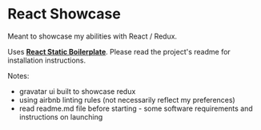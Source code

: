 

# React Showcase

Meant to showcase my abilities with React / Redux.

Uses [**React Static Boilerplate**](https://github.com/kriasoft/react-static-boilerplate). Please read the project's readme for installation instructions.

Notes:

* gravatar ui built to showcase redux
* using airbnb linting rules (not necessarily reflect my preferences)
* read readme.md file before starting - some software requirements and instructions on launching


